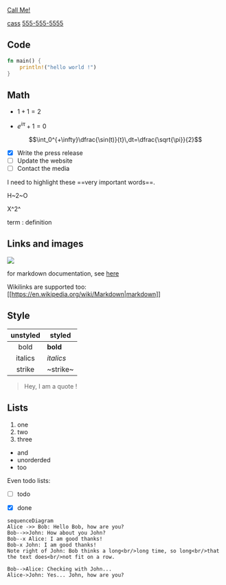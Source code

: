 <a href="tel:1111111">Call Me!</a>



[cass](tel:+05890000111)
<a href="tel:555-555-5555">555-555-5555</a>
## Code
```rust
fn main() {
    println!("hello world !")
}
```

## Math
- $1+1=2$

- $e^{i\pi}+1=0$


$$\int_0^{+\infty}\dfrac{\sin(t)}{t}\,dt=\dfrac{\sqrt{\pi}}{2}$$

- [x] Write the press release
- [ ] Update the website
- [ ] Contact the media

I need to highlight these ==very important words==. 

H~2~O

X^2^

term
: definition 


## Links and images
![](https://raw.githubusercontent.com/wooorm/markdown-rs/8924580/media/logo-monochromatic.svg?sanitize=true)

for markdown documentation, see [here](https://commonmark.org/help/)

Wikilinks are supported too: [[https://en.wikipedia.org/wiki/Markdown|markdown]]

## Style
| unstyled | styled    |
| :-----:  | ------    |
| bold     | **bold**  |
| italics  | *italics* |
| strike   | ~strike~  |

> Hey, I am a quote !

## Lists
1) one
2) two
3) three

- and
- unorderded
- too

Even todo lists:
- [ ] todo
- [x] done



```mermaid
sequenceDiagram
Alice ->> Bob: Hello Bob, how are you?
Bob-->>John: How about you John?
Bob--x Alice: I am good thanks!
Bob-x John: I am good thanks!
Note right of John: Bob thinks a long<br/>long time, so long<br/>that the text does<br/>not fit on a row.

Bob-->Alice: Checking with John...
Alice->John: Yes... John, how are you?
```

